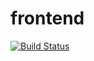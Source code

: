 # frontend

[![Build Status](https://travis-ci.org/C-Lyrics/frontend.svg?branch=master)](https://travis-ci.org/C-Lyrics/frontend)

